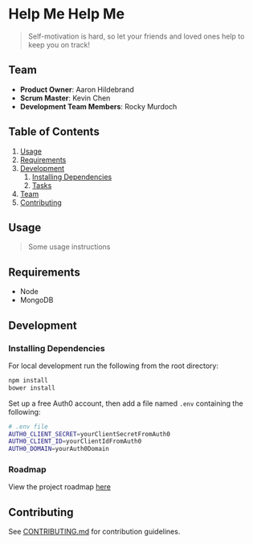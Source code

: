 # Help Me Help Me

> Self-motivation is hard, so let your friends and loved ones help to keep you on track!

## Team

  - __Product Owner__: Aaron Hildebrand
  - __Scrum Master__: Kevin Chen
  - __Development Team Members__: Rocky Murdoch

## Table of Contents

1. [Usage](#Usage)
1. [Requirements](#requirements)
1. [Development](#development)
    1. [Installing Dependencies](#installing-dependencies)
    1. [Tasks](#tasks)
1. [Team](#team)
1. [Contributing](#contributing)

## Usage

> Some usage instructions

## Requirements

- Node
- MongoDB

## Development

### Installing Dependencies

For local development run the following from the root directory:

```sh
npm install
bower install
```

Set up a free Auth0 account, then add a file named `.env` containing the following:

```sh
# .env file
AUTH0_CLIENT_SECRET=yourClientSecretFromAuth0
AUTH0_CLIENT_ID=yourClientIdFromAuth0
AUTH0_DOMAIN=yourAuth0Domain
```


### Roadmap

View the project roadmap [here](https://github.com/helpme-helpme/helpme-helpme/issues)


## Contributing

See [CONTRIBUTING.md](CONTRIBUTING.md) for contribution guidelines.
